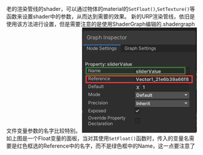 老的渲染管线的shader，可以通过物体的material的``SetFloat()``,``SetTexture()``等函数来设置shader中的参数，从而达到需要的效果。
新的URP渲染管线，依旧是使用该方法进行设置，但是需要注意的是使用ShaderGraph编辑的.shadergraph文件变量参数的名字比较特别。
![](https://raw.githubusercontent.com/iningwei/SelfPictureHost/master/Blog/20210428183208.png)
如上图是一个Float变量的面板，当对其使用``SetFloat()``函数时，传入的变量名需要是红色框选的Reference中的名字，而不是绿色框中的Name，这一点要注意了